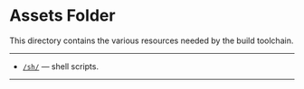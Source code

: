 # Assets Folder

This directory contains the various resources needed by the build toolchain.


-------------------------------------------------------------------------------

- [`/sh/`](./sh) — shell scripts.

-------------------------------------------------------------------------------


<!-- EOF -->
